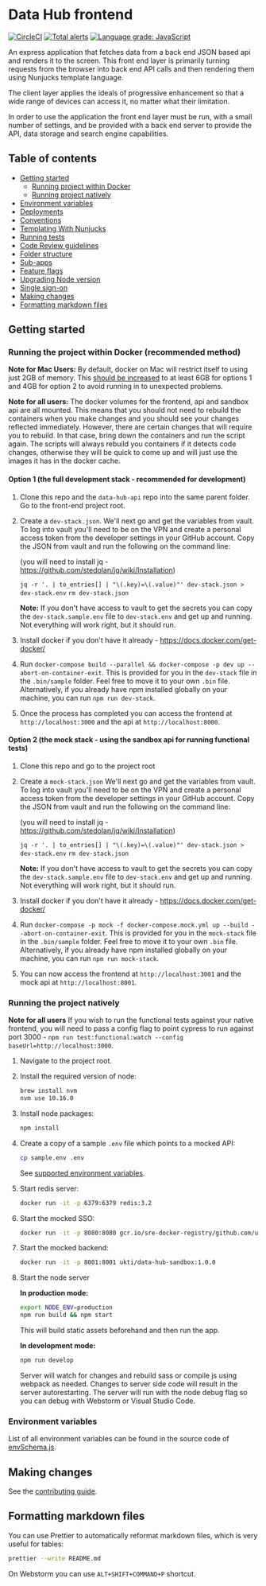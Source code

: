 # Data Hub frontend

[![CircleCI](https://circleci.com/gh/uktrade/data-hub-frontend.svg?style=svg)](https://circleci.com/gh/uktrade/data-hub-frontend)
[![Total alerts](https://img.shields.io/lgtm/alerts/g/uktrade/data-hub-frontend.svg?logo=lgtm&logoWidth=18)](https://lgtm.com/projects/g/uktrade/data-hub-frontend/alerts/)
[![Language grade: JavaScript](https://img.shields.io/lgtm/grade/javascript/g/uktrade/data-hub-frontend.svg?logo=lgtm&logoWidth=18)](https://lgtm.com/projects/g/uktrade/data-hub-frontend/context:javascript)

An express application that fetches data from a back end JSON based api and renders it to the screen.
This front end layer is primarily turning requests from the browser into back end API calls and then
rendering them using Nunjucks template language.

The client layer applies the ideals of progressive enhancement so that a wide range of devices can
access it, no matter what their limitation.

In order to use the application the front end layer must be run, with a small number of settings,
and be provided with a back end server to provide the API, data storage and search engine capabilities.

## Table of contents

- [Getting started](#getting-started)
  - [Running project within Docker](#running-project-within-docker)
  - [Running project natively](#running-project-natively)
- [Environment variables](#environment-variables)
- [Deployments](./docs/Deployments.md)
- [Conventions](./docs/Conventions.md)
- [Templating With Nunjucks](./docs/Templating%20with%20Nunjucks.md)
- [Running tests](./docs/Running%20tests.md)
- [Code Review guidelines](./docs/Code%20review%20guidelines.md)
- [Folder structure](./docs/Folder%20structure.md)
- [Sub-apps](./docs/Sub-apps.md)
- [Feature flags](./docs/Feature%20flags.md)
- [Upgrading Node version](./docs/Upgrading%20Node%20version.md)
- [Single sign-on](./docs/Single%20sign-on.md)
- [Making changes](#making-changes)
- [Formatting markdown files](#formatting-markdown-files)

## Getting started

### Running the project within Docker (recommended method)

**Note for Mac Users:** By default, docker on Mac will restrict itself to using just 2GB of memory. This [should be increased](https://docs.docker.com/docker-for-mac/#resources) to at least 6GB for options 1 and 4GB for option 2 to avoid running in to unexpected problems.

**Note for all users:** The docker volumes for the frontend, api and sandbox api are all mounted. This means that you should not need to rebuild the containers when you make changes and you should see your changes reflected immediately. However, there are certain changes that will require you to rebuild. In that case, bring down the containers and run the script again. The scripts will always rebuild you containers if it detects code changes, otherwise they will be quick to come up and will just use the images it has in the docker cache.

#### Option 1 (the full development stack - recommended for development)

1. Clone this repo and the `data-hub-api` repo into the same parent folder. Go to the front-end project root.

2. Create a `dev-stack.json`. We'll next go and get the variables from vault. To log into vault you'll need to be on the VPN and create a personal access token from the developer settings in your GitHub account. Copy the JSON from vault and run the following on the command line:

   (you will need to install jq - https://github.com/stedolan/jq/wiki/Installation)

   `jq -r '. | to_entries[] | "\(.key)=\(.value)"' dev-stack.json > dev-stack.env`
   `rm dev-stack.json`

   **Note:** If you don't have access to vault to get the secrets you can copy the `dev-stack.sample.env` file to `dev-stack.env` and get up and running. Not everything will work right, but it should run.

3. Install docker if you don't have it already - https://docs.docker.com/get-docker/

4. Run `docker-compose build --parallel && docker-compose -p dev up --abort-on-container-exit`. This is provided for you in the `dev-stack` file in the `.bin/sample` folder. Feel free to move it to your own `.bin` file. Alternatively, if you already have npm installed globally on your machine, you can run `npm run dev-stack`.

5. Once the process has completed you can access the frontend at `http://localhost:3000` and the api at `http://localhost:8000`.

#### Option 2 (the mock stack - using the sandbox api for running functional tests)

1. Clone this repo and go to the project root

2. Create a `mock-stack.json` We'll next go and get the variables from vault. To log into vault you'll need to be on the VPN and create a personal access token from the developer settings in your GitHub account. Copy the JSON from vault and run the following on the command line:

   (you will need to install jq - https://github.com/stedolan/jq/wiki/Installation)

   `jq -r '. | to_entries[] | "\(.key)=\(.value)"' dev-stack.json > dev-stack.env`
   `rm dev-stack.json`

   **Note:** If you don't have access to vault to get the secrets you can copy the `dev-stack.sample.env` file to `dev-stack.env` and get up and running. Not everything will work right, but it should run.

3. Install docker if you don't have it already - https://docs.docker.com/get-docker/

4. Run `docker-compose -p mock -f docker-compose.mock.yml up --build --abort-on-container-exit`. This is provided for you in the `mock-stack` file in the `.bin/sample` folder. Feel free to move it to your own `.bin` file. Alternatively, if you already have npm installed globally on your machine, you can run `npm run mock-stack`.

5. You can now access the frontend at `http://localhost:3001` and the mock api at `http://localhost:8001`.

### Running the project natively

**Note for all users** If you wish to run the functional tests against your native frontend, you will need to pass a config flag to point cypress to run against port 3000 - `npm run test:functional:watch --config baseUrl=http://localhost:3000`.

1.  Navigate to the project root.

2.  Install the required version of node:

    ```bash
    brew install nvm
    nvm use 10.16.0
    ```

3.  Install node packages:

    ```bash
    npm install
    ```

4.  Create a copy of a sample `.env` file which points to a mocked API:

    ```bash
    cp sample.env .env
    ```

    See [supported environment variables](./docs/Environment%20variables.md).

5.  Start redis server:

    ```bash
    docker run -it -p 6379:6379 redis:3.2
    ```

6.  Start the mocked SSO:

    ```bash
    docker run -it -p 8080:8080 gcr.io/sre-docker-registry/github.com/uktrade/mock-sso:latest
    ```

7.  Start the mocked backend:

    ```bash
    docker run -it -p 8001:8001 ukti/data-hub-sandbox:1.0.0
    ```

8.  Start the node server

    **In production mode:**

    ```bash
    export NODE_ENV=production
    npm run build && npm start
    ```

    This will build static assets beforehand and then run the app.

    **In development mode:**

    ```bash
    npm run develop
    ```

    Server will watch for changes and rebuild sass or compile js using webpack as
    needed. Changes to server side code will result in the server autorestarting.
    The server will run with the node debug flag so you can debug with Webstorm
    or Visual Studio Code.

### Environment variables

List of all environment variables can be found in the source code of [envSchema.js](./src/config/envSchema.js).

## Making changes

See the [contributing guide](./CONTRIBUTING.md).

## Formatting markdown files

You can use Prettier to automatically reformat markdown files, which is very useful for tables:

```bash
prettier --write README.md
```

On Webstorm you can use `ALT+SHIFT+COMMAND+P` shortcut.
